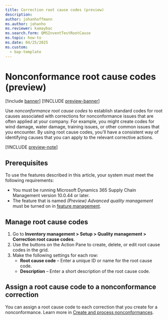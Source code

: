 ```yaml
---
title: Correction root cause codes (preview)
description:
author: johanhoffmann
ms.author: johanho
ms.reviewer: kamaybac
ms.search.form: QMSInventTestRootCause
ms.topic: how-to
ms.date: 04/25/2025
ms.custom: 
  - bap-template
---
```


# Nonconformance root cause codes (preview)

[!include [banner](../../includes/banner.md)]
[!INCLUDE [preview-banner](~/../shared-content/shared/preview-includes/preview-banner.md)]
<!-- KFM: Preview until further notice -->

Use *nonconformance root cause codes* to establish standard codes for root causes associated with corrections for nonconformance issues that are often applied at your company. For example, you might create codes for wind damage, water damage, training issues, or other common issues that you encounter. By using root cause codes, you'll have a consistent way of identifying causes that you can apply to the relevant corrective actions.

[!INCLUDE [preview-note](~/../shared-content/shared/preview-includes/preview-note-d365.md)]

## Prerequisites

To use the features described in this article, your system must meet the following requirements:

- You must be running Microsoft Dynamics 365 Supply Chain Management version 10.0.44 or later.
- The feature that is named *(Preview) Advanced quality management* must be turned on in [feature management](../../fin-ops-core/fin-ops/get-started/feature-management/feature-management-overview.md).

## Manage root cause codes

1. Go to **Inventory management \> Setup \> Quality management \> Correction root cause codes**.
1. Use the buttons on the Action Pane to create, delete, or edit root cause codes in the grid.
1. Make the following settings for each row:
    - **Root cause code** – Enter a unique ID or name for the root cause code.
    - **Description** – Enter a short description of the root cause code.

## Assign a root cause code to a nonconformance correction

You can assign a root cause code to each correction that you create for a nonconformance. Learn more in [Create and process nonconformances](tasks/create-process-non-conformance.md).
